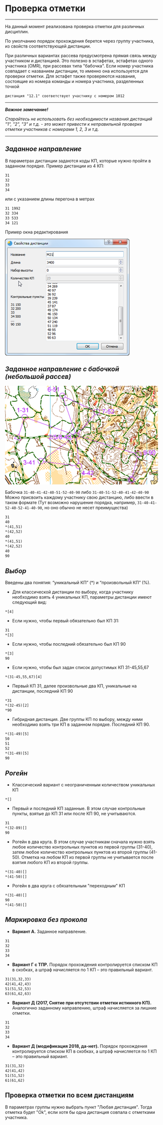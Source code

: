 # Проверка отметки

______

На данный момент реализована проверка отметки для различных дисциплин.

По умолчанию порядок прохождения берется через группу участника, из свойств соответствующей дистанции. 

При различных вариантах рассева предусмотрена прямая связь между участником и дистанцией. Это полезно в эстафетах, эстафетах одного участника (OMR), при рассевах типа "бабочка". 
Если номер участника совпадает с названием дистанции, то именно она используется для проверки отметки. Для эстафет также проверяются названия, состоящие из номера команды и номера участника, разделенных точкой 
    
    дистанция "12.1" соответствует участнику с номером 1012
______

***Важное замечание!***

*Старайтесь не использовать без необходимости названия дистанций "1", "2", "3" и т.д. - это может привести к неправильной проверке отметки участников с номерами 1, 2, 3 и т.д.*
______


## ***Заданное направление***

В параметрах дистанции задаются коды КП, которые нужно пройти в заданном порядке.
Пример дистанции из 4 КП:

    31
    32
    33
    34

или с указанием длины перегона в метрах

    31 1992
    32 334
    33 533
    34 121
    
Пример окна редактирования

![Screenshot](img/74.png)

## ***Заданное направление с бабочкой (небольшой рассев)***

![Screenshot](img/75.png)

Бабочка `31-40-41-42-40-51-52-40-90` либо `31-40-51-52-40-41-42-40-90`
Можно присвоить каждому участнику свою дистанцию, либо ввести в таком формате (Тут возможно нарушение порядка, например, `31-40-41-52-40-52-41-40-90`, но оно обычно не несет преимущества)

    31
    40
    *(41,51)
    *(42,52)
    40
    *(41,51)
    *(42,52)
    40
    90

## ***Выбор***

Введены два понятия: “уникальный КП” (\*) и “произвольный КП” (%).

* Для классической дистанции по выбору, когда участнику необходимо взять 4 уникальных КП, параметры дистанции имеют следующий вид:

```
*[4]
```

* Если нужно, чтобы первый обязательно был КП 31:

```
31
*[3]
```

* Если нужно, чтобы последний обязательно был КП 90

```
*[3]
90
```

* Если нужно, чтобы был задан список допустимых КП 31-45,55,67

```
*(31-45,55,67)[4]
```

* Первый КП 31, далее произвольные два КП, уникальные на дистанции, последний КП 90

```
*31
*(32-45)[2]
*90
```

* Гибридная дистанция.
Две группы КП по выбору, между ними необходимо взять три КП в заданном порядке. Последний КП 90.

```
*(31-49)[5]
50
51
52
*(31-49)[5]
90 
```

## ***Рогейн***

* Классический вариант с неограниченным количеством уникальных КП
    
```
*[]
```

* Первый и последний КП заданные. В этом случае контрольные пункты, взятые до КП 31 или после КП 90, не учитываются.

```
31
*(32-89)[]
90
```

* Рогейн в два круга.
В этом случае участникам сначала нужно взять любое количество контрольных пунктов из первой группы (31-40),
затем любое количество контрольных пунктов из второй группы (41-50).
Отметка на любом КП из первой группы не учитывается после взятия любого КП из второй группы.

```
*(31-40)[]
*(41-50)[]
```

* Рогейн в два круга с обязательным "переходным" КП

```
*(31-40)[]
90
*(41-50)[]
```

## ***Маркировка без прокола***

* **Вариант А.** Заданное направление.

```
31
32
33
34
```

* **Вариант Г с ТПР.** Порядок прохождения контролируется списком КП в скобках, а штраф начисляется по 1 КП – это правильный вариант.

```
31(31,32,33)
42(41,42,43)
51(51,52,53)
63(61,62,63)
```

* **Вариант Д (2017, Снятие при отсутствии отметки истинного КП).** Аналогично заданному направлению, штраф начисляется за лишние отметки.

```
31
32
33
34
```

* **Вариант Д (модификация 2018, да-нет).** Порядок прохождения контролируется списком КП в скобках, а штраф начисляется по 1 КП – это правильный вариант.

```
31(31,32)
42(41,42)
51(51,52)
61(61,62)
```

## Проверка отметки по всем дистанциям

В параметрах группы нужно выбрать пункт "Любая дистанция".
Тогда отметка будет "Ok", если хотя бы одна дистанция совпала с отметками участника.


